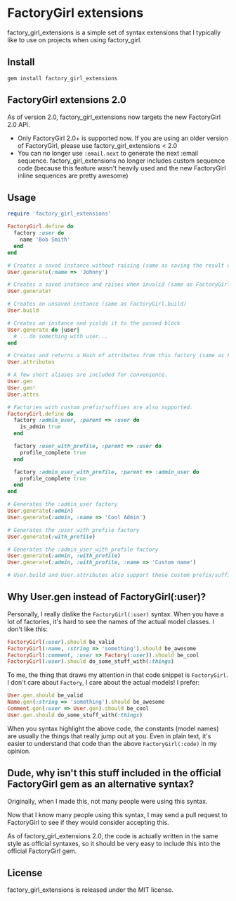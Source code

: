 # FactoryGirl extensions

factory_girl_extensions is a simple set of syntax extensions that I typically like to use on projects when using factory_girl.

## Install

    gem install factory_girl_extensions

## FactoryGirl extensions 2.0

As of version 2.0, factory_girl_extensions now targets the new FactoryGirl 2.0 API.

 - Only FactoryGirl 2.0+ is supported now.  If you are using an older version of FactoryGirl, please use factory_girl_extensions < 2.0
 - You can no longer use `:email.next` to generate the next :email sequence.  factory_girl_extensions no longer includes custom sequence code (because this feature wasn't heavily used and the new FactoryGirl inline sequences are pretty awesome)

## Usage

```ruby
require 'factory_girl_extensions'

FactoryGirl.define do
  factory :user do
    name 'Bob Smith'
  end
end

# Creates a saved instance without raising (same as saving the result of FactoryGirl.build)
User.generate(:name => 'Johnny')

# Creates a saved instance and raises when invalid (same as FactoryGirl.create)
User.generate!

# Creates an unsaved instance (same as FactoryGirl.build)
User.build

# Creates an instance and yields it to the passed block
User.generate do |user|
  # ...do something with user...
end

# Creates and returns a Hash of attributes from this factory (same as FactoryGirl.attributes_for).
User.attributes

# A few short aliases are included for convenience.
User.gen
User.gen!
User.attrs

# Factories with custom prefix/suffixes are also supported.
FactoryGirl.define do
  factory :admin_user, :parent => :user do
    is_admin true
  end

  factory :user_with_profile, :parent => :user do
    profile_complete true
  end

  factory :admin_user_with_profile, :parent => :admin_user do
    profile_complete true
  end
end

# Generates the :admin_user factory
User.generate(:admin)
User.generate(:admin, :name => 'Cool Admin')

# Generates the :user_with_profile factory
User.generate(:with_profile)

# Generates the :admin_user_with_profile factory
User.generate(:admin, :with_profile)
User.generate(:admin, :with_profile, :name => 'Custom name')

# User.build and User.attributes also support these custom prefix/suffixes.
```

## Why User.gen instead of FactoryGirl(:user)?

Personally, I really dislike the `FactoryGirl(:user)` syntax.  When you have a lot of 
factories, it's hard to see the names of the actual model classes.  I don't like this:

```ruby
FactoryGirl(:user).should be_valid
FactoryGirl(:name, :string => 'something').should be_awesome
FactoryGirl(:comment, :user => Factory(:user)).should be_cool
FactoryGirl(:user).should do_some_stuff_with(:things)
```

To me, the thing that draws my attention in that code snippet is `FactoryGirl`. 
I don't care about `Factory`, I care about the actual models!  I prefer:

```ruby
User.gen.should be_valid
Name.gen(:string => 'something').should be_awesome
Comment.gen(:user => User.gen).should be_cool
User.gen.should do_some_stuff_with(:things)
```

When you syntax highlight the above code, the constants (model names) are usually 
the things that really jump out at you.  Even in plain text, it's easier to 
understand that code than the above `FactoryGirl(:code)` in my opinion.

## Dude, why isn't this stuff included in the official FactoryGirl gem as an alternative syntax?

Originally, when I made this, not many people were using this syntax.

Now that I know many people using this syntax, I may send a pull request to FactoryGirl to see if they would consider accepting this.

As of factory_girl_extensions 2.0, the code is actually written in the same style as official syntaxes, so it should be very easy to include this into the official FactoryGirl gem.

## License

factory_girl_extensions is released under the MIT license.
